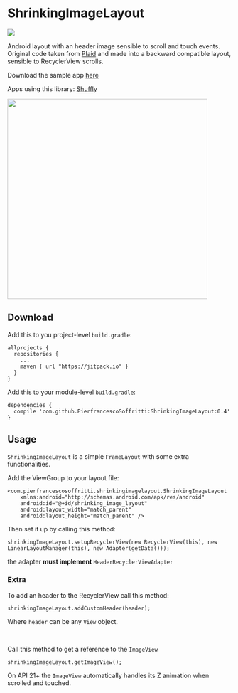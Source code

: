 # ShrinkingImageLayout
[![](https://jitpack.io/v/PierfrancescoSoffritti/ShrinkingImageLayout.svg)](https://jitpack.io/#PierfrancescoSoffritti/ShrinkingImageLayout)

Android layout with an header image sensible to scroll and touch events. Original code taken from [Plaid](https://github.com/nickbutcher/plaid) and made into a backward compatible layout, sensible to RecyclerView scrolls.

Download the sample app [here](https://github.com/PierfrancescoSoffritti/ShrinkingImageLayout/blob/master/sample/sample-release.apk?raw=true)

Apps using this library: [Shuffly](https://plus.google.com/u/0/communities/108043751914798315413)

<img height="450" src="https://github.com/PierfrancescoSoffritti/ShrinkingImageLayout/blob/master/pics/Animation.gif" />

## Download
Add this to you project-level `build.gradle`:
```
allprojects {
  repositories {
    ...
    maven { url "https://jitpack.io" }
  }
}
```
Add this to your module-level `build.gradle`:
```
dependencies {
  compile 'com.github.PierfrancescoSoffritti:ShrinkingImageLayout:0.4'
}
```

## Usage
`ShrinkingImageLayout` is a simple `FrameLayout` with some extra functionalities.

Add the ViewGroup to your layout file:
```
<com.pierfrancescosoffritti.shrinkingimagelayout.ShrinkingImageLayout
    xmlns:android="http://schemas.android.com/apk/res/android"
    android:id="@+id/shrinking_image_layout"
    android:layout_width="match_parent"
    android:layout_height="match_parent" />
```
Then set it up by calling this method:
```
shrinkingImageLayout.setupRecyclerView(new RecyclerView(this), new LinearLayoutManager(this), new Adapter(getData()));
```
the adapter <b>must implement</b> `HeaderRecyclerViewAdapter`

### Extra
To add an header to the RecyclerView call this method:
```
shrinkingImageLayout.addCustomHeader(header);
```
Where `header` can be any `View` object.

<br/>

Call this method to get a reference to the `ImageView`
```
shrinkingImageLayout.getImageView();
```

On API 21+ the `ImageView` automatically handles its Z animation when scrolled and touched.
